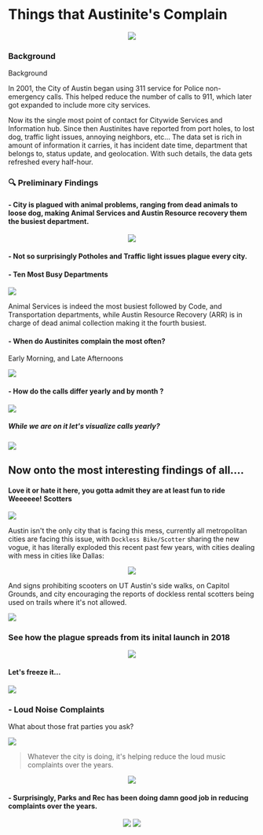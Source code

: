 # Things that Austinite's Complain

<p align="center">
<img src="imgs/austin-city.jpg"/>
</p>

### Background

Background

In 2001, the City of Austin began using 311 service for Police non-emergency calls. This helped reduce the number of calls to 911, which later got expanded to include more city services.

Now its the single most point of contact for Citywide Services and Information hub. Since then Austinites have reported from port holes, to lost dog, traffic light issues, annoying neighbors, etc… The data set is rich in amount of information it carries, it has incident date time, department that belongs to, status update, and geolocation. With such details, the data gets refreshed every half-hour.


### :mag: Preliminary Findings

#### - City is plagued with animal problems, ranging from dead animals to loose dog, making Animal Services and Austin Resource recovery them the busiest department. 

<p align="center">
<img src="visualizations/top_10_austin_311_calls_complts.png"/>
</p>

#### - Not so surprisingly Potholes and Traffic light issues plague every city.

#### - Ten Most Busy Departments

![](https://miro.medium.com/max/700/1*AqRfa0TKvHDH0Deuy2MUoQ.png)

Animal Services is indeed the most busiest followed by Code, and Transportation departments, while Austin Resource Recovery (ARR) is in charge of dead animal collection making it the fourth busiest.

#### - When do Austinites complain the most often?

Early Morning, and Late Afternoons

![](visualizations/austin_311_calls_by_hour_weekdays.png)

#### - How do the calls differ yearly and by month ?

![](visualizations/austin_311_calls_by_year_month.png)

##### While we are on it let's visualize calls yearly?

![](visualizations/2019-08-01_11-20-31.gif)

## Now onto the most interesting findings of all....

#### Love it or hate it here, you gotta admit they are at least fun to ride Weeeeee! Scotters 

![](https://media.giphy.com/media/kBkHpyBA3zwZLCJMc8/giphy.gif)

Austin isn't the only city that is facing this mess, currently all metropolitan cities are facing this issue, with `Dockless Bike/Scotter` sharing the new vogue, it has literally exploded this recent past few years, with cities dealing with mess in cities like Dallas:

<p align="center">
<img src="imgs/pile_of_scotters.jpg"/>
</p>

And signs prohibiting scooters on UT Austin's side walks, on Capitol Grounds, and city encouraging the reports of dockless rental scotters being used on trails where it's not allowed.

![](imgs/no_electric_scotters_austin.jpg)

### See how the plague spreads from its inital launch in 2018

<p align="center">
<img src="visualizations/dockless_complaints.gif"/>
</p>

#### Let's freeze it...

![](https://i.imgur.com/R4NljtQ.png)

### - Loud Noise Complaints

What about those frat parties you ask?

![](https://media.giphy.com/media/l2JefZrpEXqlvNjsA/giphy.gif)

> Whatever the city is doing, it's helping reduce the loud music complaints over the years.

<p align="center">
<img src="visualizations/loud_music_complaints.gif"/>
</p>

#### - Surprisingly, Parks and Rec has been doing damn good job in reducing complaints over the years.

<p align="center">
<img src="https://i.imgur.com/cJZ1TC7.png"/>
<img src="https://media.giphy.com/media/3o7TKFXELFFs2roQRG/giphy.gif"/>
</p>
